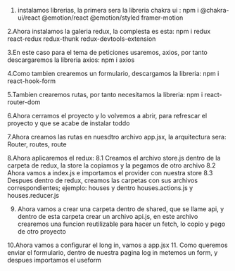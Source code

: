 1. instalamos librerias, la primera sera la libreria chakra ui : npm i @chakra-ui/react @emotion/react @emotion/styled framer-motion

2.Ahora instalamos la galeria redux, la complesta es esta: npm i redux react-redux redux-thunk redux-devtools-extension

3.En este caso para el tema de peticiones usaremos, axios, por tanto descargaremos la libreria axios: npm i axios 

4.Como tambien crearemos un formulario, descargamos la libreria: npm i react-hook-form

5.Tambien crearemos rutas, por tanto necesitamos la libreria: npm i react-router-dom 

6.Ahora cerramos el proyecto y lo volvemos a abrir, para refrescar el proyecto y que se acabe de instalar toddo

7.Ahora creamos las rutas en nuesdtro archivo app.jsx, la arquitectura sera: Router, routes, route

8.Ahora aplicaremos el redux:
 8.1 Creamos el archivo store.js dentro de la carpeta de redux, la store la copiamos y la pegamos de otro archivo
 8.2 Ahora vamos a index.js e importamos el provider con nuestra store
 8.3 Despues dentro de redux, creamos las carpetas con sus archivos correspondientes; ejemplo: houses y dentro houses.actions.js y houses.reducer.js

9. Ahora vamos a crear una carpeta dentro de shared, que se llame api, y dentro de esta carpeta crear un archivo api.js, en este archivo crearemos una funcion reutilizable para hacer un fetch, lo copio y pego de otro proyecto

10.Ahora vamos a configurar el long in, vamos a app.jsx
11. Como queremos enviar el formulario, dentro de nuestra pagina log in metemos un form, y despues importamos el useform
